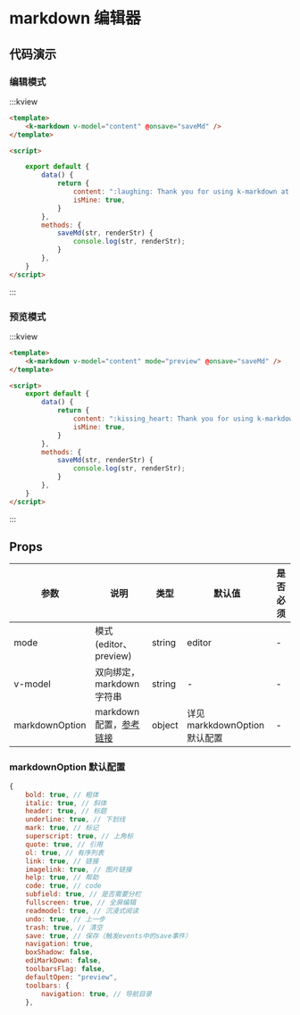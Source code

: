 # markdown 编辑器

## 代码演示

### 编辑模式
:::kview

```html
<template>
    <k-markdown v-model="content" @onsave="saveMd" />
</template>

<script>

    export default {
        data() {
            return {
                content: ":laughing: Thank you for using k-markdown at edit mode",
                isMine: true,
            }
        },
        methods: {
            saveMd(str, renderStr) {
                console.log(str, renderStr);
            }
        },
    }
</script>
```

:::

### 预览模式

:::kview

```html
<template>
    <k-markdown v-model="content" mode="preview" @onsave="saveMd" />
</template>

<script>
    export default {
        data() {
            return {
                content: ":kissing_heart: Thank you for using k-markdown at preview mode",
                isMine: true,
            }
        },
        methods: {
            saveMd(str, renderStr) {
                console.log(str, renderStr);
            }
        },
    }
</script>
```

:::

##  Props

<div class="markdown-table">

|  参数  |  说明   | 类型  | 默认值|  是否必须|
|-------|---------|------|--------|----------|
|mode|模式(editor、preview)|string|editor|-
|v-model|双向绑定，markdown 字符串|string|-|-
|markdownOption|markdown配置，[参考链接](https://github.com/hinesboy/mavonEditor#props)|object|详见markkdownOption 默认配置|-

</div>


### markdownOption 默认配置

```javascript
{
    bold: true, // 粗体
    italic: true, // 斜体
    header: true, // 标题
    underline: true, // 下划线
    mark: true, // 标记
    superscript: true, // 上角标
    quote: true, // 引用
    ol: true, // 有序列表
    link: true, // 链接
    imagelink: true, // 图片链接
    help: true, // 帮助
    code: true, // code
    subfield: true, // 是否需要分栏
    fullscreen: true, // 全屏编辑
    readmodel: true, // 沉浸式阅读
    undo: true, // 上一步
    trash: true, // 清空
    save: true, // 保存（触发events中的save事件）
    navigation: true,
    boxShadow: false,
    ediMarkDown: false,
    toolbarsFlag: false,
    defaultOpen: "preview",
    toolbars: {
        navigation: true, // 导航目录
    },
```

